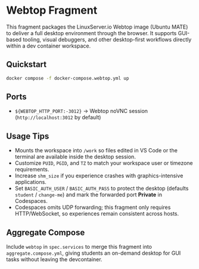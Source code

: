 # Webtop Fragment

This fragment packages the LinuxServer.io Webtop image (Ubuntu MATE) to deliver a full desktop environment through the browser. It supports GUI-based tooling, visual debuggers, and other desktop-first workflows directly within a dev container workspace.

## Quickstart

```bash
docker compose -f docker-compose.webtop.yml up
```

## Ports

- `${WEBTOP_HTTP_PORT:-3012}` → Webtop noVNC session (`http://localhost:3012` by default)

## Usage Tips

- Mounts the workspace into `/work` so files edited in VS Code or the terminal are available inside the desktop session.
- Customize `PUID`, `PGID`, and `TZ` to match your workspace user or timezone requirements.
- Increase `shm_size` if you experience crashes with graphics-intensive applications.
- Set `BASIC_AUTH_USER` / `BASIC_AUTH_PASS` to protect the desktop (defaults `student` / `change-me`) and mark the forwarded port **Private** in Codespaces.
- Codespaces omits UDP forwarding; this fragment only requires HTTP/WebSocket, so experiences remain consistent across hosts.

## Aggregate Compose

Include `webtop` in `spec.services` to merge this fragment into `aggregate.compose.yml`, giving students an on-demand desktop for GUI tasks without leaving the devcontainer.
